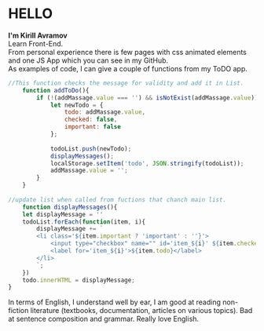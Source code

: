 # HELLO
**I'm Kirill Avramov**  
Learn Front-End.  
From personal experience there is few pages with css animated elements and one JS App which you can see in my GitHub.  
As examples of code, I can give a couple of functions from my ToDO app.  

```javascript
//This function сhecks the message for validity and add it in List.
    function addToDo(){
        if (!(addMassage.value === '') && isNotExist(addMassage.value)) {
            let newTodo = {
                todo: addMassage.value,
                checked: false,
                important: false
            };
        
            todoList.push(newTodo);
            displayMessages();
            localStorage.setItem('todo', JSON.stringify(todoList));
            addMassage.value = '';
        }
    }
    
//update list when called from fuctions that chanch main list.    
    function displayMessages(){
    let displayMessage = ''
    todoList.forEach(function(item, i){
        displayMessage += `
        <li class='${item.important ? 'important' : ''}'>
            <input type="checkbox" name="" id='item_${i}' ${item.checked ? 'checked' : ''}>
            <label for='item_${i}'>${item.todo}</label>
        </li>
        `;
    })
    todo.innerHTML = displayMessage;
}
```

In terms of English, I understand well by ear, I am good at reading non-fiction literature (textbooks, documentation, articles on various topics). Bad at sentence composition and grammar. Really love English.
